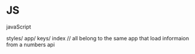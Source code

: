 # JS
javaScript


styles/ app/ keys/ index    // all belong to the same app that load informaion from a numbers api
